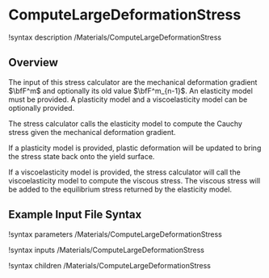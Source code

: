 # ComputeLargeDeformationStress

!syntax description /Materials/ComputeLargeDeformationStress

## Overview

The input of this stress calculator are the mechanical deformation gradient $\bfF^m$ and optionally its old value $\bfF^m_{n-1}$. An elasticity model must be provided. A plasticity model and a viscoelasticity model can be optionally provided.

The stress calculator calls the elasticity model to compute the Cauchy stress given the mechanical deformation gradient.

If a plasticity model is provided, plastic deformation will be updated to bring the stress state back onto the yield surface.

If a viscoelasticity model is provided, the stress calculator will call the viscoelasticity model to compute the viscous stress. The viscous stress will be added to the equilibrium stress returned by the elasticity model.

## Example Input File Syntax

!syntax parameters /Materials/ComputeLargeDeformationStress

!syntax inputs /Materials/ComputeLargeDeformationStress

!syntax children /Materials/ComputeLargeDeformationStress

